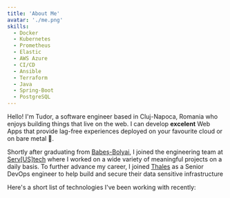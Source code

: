 ```yaml
---
title: 'About Me'
avatar: './me.png'
skills:
  - Docker
  - Kubernetes
  - Prometheus
  - Elastic
  - AWS Azure
  - CI/CD
  - Ansible
  - Terraform
  - Java
  - Spring-Boot
  - PostgreSQL
---
```


Hello! I'm Tudor, a software engineer based in Cluj-Napoca, Romania who enjoys building things that live on the web.
I can develop **excelent** Web Apps that provide lag-free experiences deployed on your favourite cloud or on bare metal 🤘.

Shortly after graduating from [Babeș-Bolyai](https://www.ccis.northeastern.edu/),
I joined the engineering team at [Serv[US]tech](http://servustech.com/) where I worked on a wide
variety of meaningful projects on a daily basis. To further advance my career, I joined [Thales](https://www.thalesgroup.com/en) as a Senior DevOps engineer to help build and secure their data sensitive infrastructure

Here's a short list of technologies I've been working with recently:
